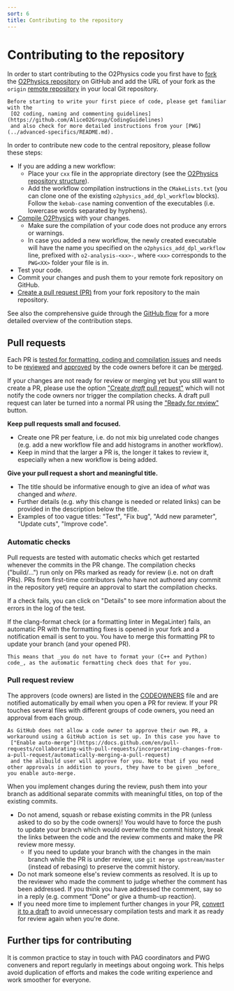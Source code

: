 ```yaml
---
sort: 6
title: Contributing to the repository
---
```


# Contributing to the repository

In order to start contributing to the O2Physics code you first have to
[fork](https://docs.github.com/en/get-started/quickstart/fork-a-repo)
the
[O2Physics repository](https://github.com/AliceO2Group/O2Physics)
on GitHub and add the URL of your fork as the `origin`
[remote repository](https://docs.github.com/en/get-started/getting-started-with-git/about-remote-repositories)
in your local Git repository.

```instruction
Before starting to write your first piece of code, please get familiar with the
 [O2 coding, naming and commenting guidelines](https://github.com/AliceO2Group/CodingGuidelines)
 and also check for more detailed instructions from your [PWG](../advanced-specifics/README.md).
```

In order to contribute new code to the central repository, please follow these steps:

- If you are adding a new workflow:
  - Place your `cxx` file in the appropriate directory (see the [O2Physics repository structure](theo2physicsrepo.md)).
  - Add the workflow compilation instructions in the `CMakeLists.txt` (you can clone one of the existing `o2physics_add_dpl_workflow` blocks).
    Follow the `kebab-case` naming convention of the executables (i.e. lowercase words separated by hyphens).
- [Compile O2Physics](installing.md#building-partially-for-development-using-ninja) with your changes.
  - Make sure the compilation of your code does not produce any errors or warnings.
  - In case you added a new workflow, the newly created executable will have the name you specified on the `o2physics_add_dpl_workflow` line, prefixed with `o2-analysis-<xx>-`, where `<xx>` corresponds to the `PWG<XX>` folder your file is in.
- Test your code.
- Commit your changes and push them to your remote fork repository on GitHub.
- [Create a pull request (PR)](https://docs.github.com/en/pull-requests/collaborating-with-pull-requests/proposing-changes-to-your-work-with-pull-requests/creating-a-pull-request-from-a-fork)
  from your fork repository to the main repository.

See also the comprehensive guide through the [GitHub flow](https://docs.github.com/en/get-started/quickstart/github-flow) for a more detailed overview of the contribution steps.

## Pull requests

Each PR is
[tested for formatting, coding and compilation issues](https://docs.github.com/en/pull-requests/collaborating-with-pull-requests/collaborating-on-repositories-with-code-quality-features/about-status-checks)
and needs to be
[reviewed](https://docs.github.com/en/pull-requests/collaborating-with-pull-requests/reviewing-changes-in-pull-requests/about-pull-request-reviews)
and
[approved](https://docs.github.com/en/pull-requests/collaborating-with-pull-requests/reviewing-changes-in-pull-requests/approving-a-pull-request-with-required-reviews)
by the code owners before it can be
[merged](https://docs.github.com/en/pull-requests/collaborating-with-pull-requests/incorporating-changes-from-a-pull-request/merging-a-pull-request).

If your changes are not ready for review or merging yet but you still want to create a PR, please use the option
["Create _draft_ pull request"](https://docs.github.com/en/pull-requests/collaborating-with-pull-requests/proposing-changes-to-your-work-with-pull-requests/about-pull-requests#draft-pull-requests)
which will not notify the code owners nor trigger the compilation checks.
A draft pull request can later be turned into a normal PR using the
["Ready for review"](https://docs.github.com/en/pull-requests/collaborating-with-pull-requests/proposing-changes-to-your-work-with-pull-requests/changing-the-stage-of-a-pull-request#marking-a-pull-request-as-ready-for-review)
button.

__Keep pull requests small and focused.__

- Create one PR per feature, i.e. do not mix big unrelated code changes (e.g. add a new workflow file and add histograms in another workflow).
- Keep in mind that the larger a PR is, the longer it takes to review it, especially when a new workflow is being added.

__Give your pull request a short and meaningful title.__

- The title should be informative enough to give an idea of _what_ was changed and _where_.
- Further details (e.g. _why_ this change is needed or related links) can be provided in the description below the title.
- Examples of too vague titles: "Test", "Fix bug", "Add new parameter", "Update cuts", "Improve code".

### Automatic checks

Pull requests are tested with automatic checks which get restarted whenever the commits in the PR change.
The compilation checks ("build/...") run only on PRs marked as ready for review (i.e. not on draft PRs).
PRs from first-time contributors (who have not authored any commit in the repository yet) require an approval to start the compilation checks.

If a check fails, you can click on "Details" to see more information about the errors in the log of the test.

If the clang-format check (or a formatting linter in MegaLinter) fails, an automatic PR with the formatting fixes is opened in your fork and a notification email is sent to you.
You have to merge this formatting PR to update your branch (and your opened PR).

```note
This means that _you do not have to format your (C++ and Python) code_, as the automatic formatting check does that for you.
```

### Pull request review

The approvers (code owners) are listed in the
[CODEOWNERS](https://github.com/AliceO2Group/O2Physics/blob/master/CODEOWNERS)
file and are notified automatically by email when you open a PR for review.
If your PR touches several files with different groups of code owners, you need an approval from each group.

```note
As GitHub does not allow a code owner to approve their own PR, a workaround using a GitHub action is set up. In this case you have to
 ["Enable auto-merge"](https://docs.github.com/en/pull-requests/collaborating-with-pull-requests/incorporating-changes-from-a-pull-request/automatically-merging-a-pull-request)
 and the alibuild user will approve for you. Note that if you need other approvals in addition to yours, they have to be given _before_ you enable auto-merge.
```

When you implement changes during the review, push them into your branch as additional separate commits with meaningful titles, on top of the existing commits.

- Do not amend, squash or rebase existing commits in the PR (unless asked to do so by the code owners)!
  You would have to force the push to update your branch which would overwrite the commit history, break the links between the code and the review comments and make the PR review more messy.
  - If you need to update your branch with the changes in the main branch while the PR is under review, use `git merge upstream/master` (instead of rebasing) to preserve the commit history.
- Do not mark someone else's review comments as resolved. It is up to the reviewer who made the comment to judge whether the comment has been addressed.
  If you think you have addressed the comment, say so in a reply (e.g. comment “Done” or give a thumb-up reaction).
- If you need more time to implement further changes in your PR,
[convert it to a draft](https://docs.github.com/en/pull-requests/collaborating-with-pull-requests/proposing-changes-to-your-work-with-pull-requests/changing-the-stage-of-a-pull-request#converting-a-pull-request-to-a-draft)
to avoid unnecessary compilation tests and mark it as ready for review again when you're done.

## Further tips for contributing

It is common practice to stay in touch with PAG coordinators and PWG conveners and report regularly in meetings about ongoing work.
This helps avoid duplication of efforts and makes the code writing experience and work smoother for everyone.
